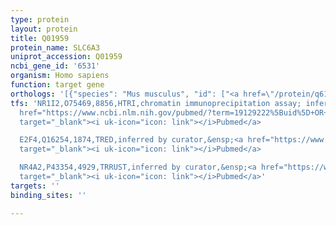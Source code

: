 ```yaml
---
type: protein
layout: protein
title: Q01959
protein_name: SLC6A3
uniprot_accession: Q01959
ncbi_gene_id: '6531'
organism: Homo sapiens
function: target gene
orthologs: '[{"species": "Mus musculus", "id": ["<a href=\"/protein/q61327\">Q61327</a>"]}, {"species": "Rattus norvegicus", "id": ["P23977"]}]'
tfs: 'NR1I2,O75469,8856,HTRI,chromatin immunoprecipitation assay; inferred by curator,&ensp;<a
  href="https://www.ncbi.nlm.nih.gov/pubmed/?term=19129222%5Buid%5D+OR+22900683%5Buid%5D"
  target="_blank"><i uk-icon="icon: link"></i>Pubmed</a>

  E2F4,Q16254,1874,TRED,inferred by curator,&ensp;<a href="https://www.ncbi.nlm.nih.gov/pubmed/?term=17202159%5Buid%5D"
  target="_blank"><i uk-icon="icon: link"></i>Pubmed</a>

  NR4A2,P43354,4929,TRRUST,inferred by curator,&ensp;<a href="https://www.ncbi.nlm.nih.gov/pubmed/?term=29087512%5Buid%5D+OR+19494806%5Buid%5D"
  target="_blank"><i uk-icon="icon: link"></i>Pubmed</a>'
targets: ''
binding_sites: ''

---
```

